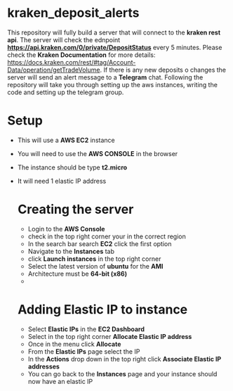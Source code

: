 # kraken_deposit_alerts
This repository will fully build a server that will connect to the **kraken rest api**. The server will check the ednpoint **https://api.kraken.com/0/private/DepositStatus** every 5 minutes. Please check the **Kraken Documentation** for more details: https://docs.kraken.com/rest/#tag/Account-Data/operation/getTradeVolume. If there is any new deposits o changes the server will send an alert message to a **Telegram** chat. Following the repository will take you through setting up the aws instances, writing the code and setting up the telegram group.

# Setup
- This will use a **AWS EC2** instance
- You will need to use the **AWS CONSOLE** in the browser
- The instance should be type **t2.micro**
- It will need 1 elastic IP address
  
  # Creating the server
  - Login to the **AWS Console**
  - check in the top right corner your in the correct region
  - In the search bar search **EC2** click the first option
  - Navigate to the **Instances** tab
  - click **Launch instances** in the top right corner
  - Select the latest version of **ubuntu** for the **AMI**
  - Architecture must be **64-bit (x86)**
  - 
  
  # Adding Elastic IP to instance
  - Select **Elastic IPs** in the **EC2 Dashboard**
  - Select in the top right corner **Allocate Elastic IP address**
  - Once in the menu click **Allocate**
  - From the **Elastic IPs** page select the IP
  - In the **Actions** drop down in the top right click **Associate Elastic IP addresses**
  - You can go back to the **Instances** page and your instance should now have an elastic IP
